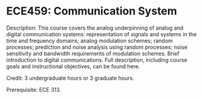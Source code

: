 # ECE459: Communication System
Description: This course covers the analog underpinning of analog and digital communication systems: representation of signals and systems in the time and frequency domains; analog modulation schemes; random processes; prediction and noise analysis using random processes; noise sensitivity and bandwidth requirements of modulation schemes. Brief introduction to digital communications. Full description, including course goals and instructional objectives, can be found here.

Credit: 3 undergraduate hours or 3 graduate hours.

Prerequisite: ECE 313.



